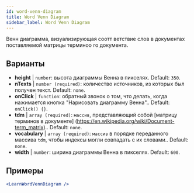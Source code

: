 ```yaml
---
id: word-venn-diagram
title: Word Venn Diagram
sidebar_label: Word Venn Diagram
---
```


Венн диаграмма, визуализирующая соотт ветствие слов в документах поставляемой матрицы терминоо го документа.

## Варианты

* __height__ | `number`: высота диаграммы Венна в пикселях. Default: `350`.
* __nTexts__ | `number (required)`: количество источников, из которых был получен текст. Default: `none`.
* __onClick__ | `function`: обратный звонок о том, что делать, когда нажимается кнопка "Нарисовать диаграмму Венна".. Default: `onClick() {}`.
* __tdm__ | `array (required)`: `массив`, представляющий собой [матрицу терминов в документе] (https://en.wikipedia.org/wiki/Document-term_matrix).. Default: `none`.
* __vocabulary__ | `array (required)`: `массив` в порядке переданного массива `tdm`, чтобы индексы могли совпадать с их словами.. Default: `none`.
* __width__ | `number`: ширина диаграммы Венна в пикселях. Default: `600`.


## Примеры

```jsx live
<LearnWordVennDiagram />
```

